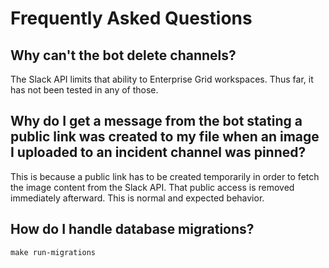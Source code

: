 # Frequently Asked Questions

## Why can't the bot delete channels?

The Slack API limits that ability to Enterprise Grid workspaces. Thus far, it has not been tested in any of those.

## Why do I get a message from the bot stating a public link was created to my file when an image I uploaded to an incident channel was pinned?

This is because a public link has to be created temporarily in order to fetch the image content from the Slack API. That public access is removed immediately afterward. This is normal and expected behavior.

## How do I handle database migrations?

`make run-migrations`
